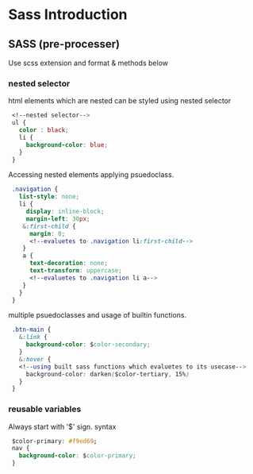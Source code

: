 # Sass Introduction

## SASS \(pre-processer\)

Use scss extension and format & methods below

### nested selector

html elements which are nested can be styled using nested selector

```css
 <!--nested selector-->
 ul {
   color : black;
   li {
     background-color: blue;
   }
 }
```

Accessing nested elements applying psuedoclass.

```css
 .navigation {
   list-style: none;
   li {
     display: inline-block;
     margin-left: 30px;
    &:first-child {
      margin: 0;
      <!--evaluetes to .navigation li:first-child-->
    }
    a {
      text-decoration: none;
      text-transform: uppercase;
      <!--evaluetes to .navigation li a-->
    }
   }
 }
```

multiple psuedoclasses and usage of builtin functions.

```css
 .btn-main {
   &:link {
     background-color: $color-secondary;
   }
   &:hover {
   <!--using built sass functions which evaluetes to its usecase-->
     background-color: darken($color-tertiary, 15%)
   }
 }
```

### reusable variables

Always start with '$' sign. syntax

```css
 $color-primary: #f9ed69;
 nav {
   background-color: $color-primary;
 }
```

